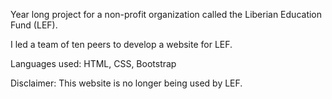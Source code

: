 Year long project for a non-profit organization called the Liberian Education Fund (LEF).

I led a team of ten peers to develop a website for LEF.

Languages used: HTML, CSS, Bootstrap

Disclaimer: This website is no longer being used by LEF.
